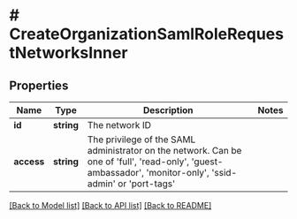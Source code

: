 # # CreateOrganizationSamlRoleRequestNetworksInner

## Properties

Name | Type | Description | Notes
------------ | ------------- | ------------- | -------------
**id** | **string** | The network ID |
**access** | **string** | The privilege of the SAML administrator on the network. Can be one of &#39;full&#39;, &#39;read-only&#39;, &#39;guest-ambassador&#39;, &#39;monitor-only&#39;, &#39;ssid-admin&#39; or &#39;port-tags&#39; |

[[Back to Model list]](../../README.md#models) [[Back to API list]](../../README.md#endpoints) [[Back to README]](../../README.md)
